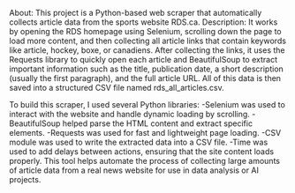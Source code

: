 About:
This project is a Python-based web scraper that automatically collects article data from the sports website RDS.ca.
Description:
It works by opening the RDS homepage using Selenium, scrolling down the page to load more content, and then collecting all article links that contain keywords like article, hockey, boxe, or canadiens. After collecting the links, it uses the Requests library to quickly open each article and BeautifulSoup to extract important information such as the title, publication date, a short description (usually the first paragraph), and the full article URL.
All of this data is then saved into a structured CSV file named rds_all_articles.csv.

To build this scraper, I used several Python libraries:
-Selenium was used to interact with the website and handle dynamic loading by scrolling.
-BeautifulSoup helped parse the HTML content and extract specific elements.
-Requests was used for fast and lightweight page loading.
-CSV module was used to write the extracted data into a CSV file.
-Time was used to add delays between actions, ensuring that the site content loads properly.
This tool helps automate the process of collecting large amounts of article data from a real news website for use in data analysis or AI projects.
